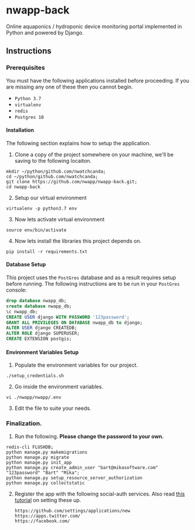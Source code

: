 # nwapp-back
Online aquaponics / hydroponic device monitoring portal implemented in Python and powered by Django.


## Instructions
### Prerequisites
You must have the following applications installed before proceeding. If you are missing any one of these then you cannot begin.

* ``Python 3.7``
* ``virtualenv``
* ``redis``
* ``Postgres 10``

#### Installation
The following section explains how to setup the application.

1. Clone a copy of the project somewhere on your machine, we'll be saving to the following locaiton.

  ```
  mkdir ~/python/github.com/nwatchcanda;
  cd ~/python/github.com/nwatchcanda;
  git clone https://github.com/nwapp/nwapp-back.git;
  cd nwapp-back
  ```


2. Setup our virtual environment

  ```
  virtualenv -p python3.7 env
  ```


3. Now lets activate virtual environment

  ```
  source env/bin/activate
  ```


4. Now lets install the libraries this project depends on.

  ```
  pip install -r requirements.txt
  ```

#### Database Setup
This project uses the ``PostGres`` database and as a result requires setup before running. The following instructions are to be run in your ``PostGres`` console:

  ```sql
  drop database nwapp_db;
  create database nwapp_db;
  \c nwapp_db;
  CREATE USER django WITH PASSWORD '123password';
  GRANT ALL PRIVILEGES ON DATABASE nwapp_db to django;
  ALTER USER django CREATEDB;
  ALTER ROLE django SUPERUSER;
  CREATE EXTENSION postgis;
  ```


#### Environment Variables Setup
1. Populate the environment variables for our project.

  ```
  ./setup_credentials.sh
  ```

2. Go inside the environment variables.

  ```
  vi ./nwapp/nwapp/.env
  ```

3. Edit the file to suite your needs.

### Finalization.

1. Run the following. **Please change the password to your own.**

  ```
  redis-cli FLUSHDB;
  python manage.py makemigrations
  python manage.py migrate
  python manage.py init_app
  python manage.py create_admin_user "bart@mikasoftware.com" "123password" "Bart" "Mika";
  python manage.py setup_resource_server_authorization
  python manage.py collectstatic
  ```

2. Register the app with the following social-auth services. Also read [this tutorial](https://simpleisbetterthancomplex.com/tutorial/2016/10/24/how-to-add-social-login-to-django.html) on setting these up.

    ```
    https://github.com/settings/applications/new
    https://apps.twitter.com/
    https://facebook.com/
    ```
